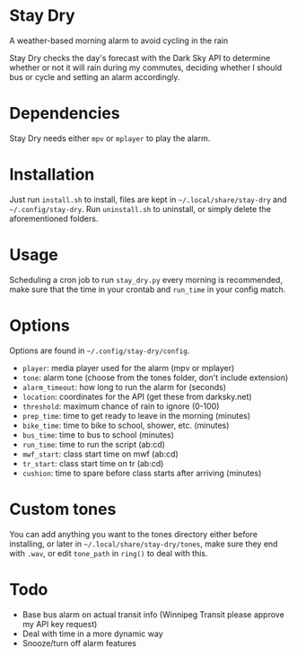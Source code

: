 # Stay Dry
A weather-based morning alarm to avoid cycling in the rain  

Stay Dry checks the day's forecast with the Dark Sky API to determine whether or not it will rain during my commutes, deciding whether I should bus or cycle and setting an alarm accordingly.

# Dependencies
Stay Dry needs either `mpv` or `mplayer` to play the alarm.

# Installation
Just run `install.sh` to install, files are kept in `~/.local/share/stay-dry` and `~/.config/stay-dry`.
Run `uninstall.sh` to uninstall, or simply delete the aforementioned folders.

# Usage
Scheduling a cron job to run `stay_dry.py` every morning is recommended, make sure that the time in your crontab and `run_time` in your config match.

# Options
Options are found in `~/.config/stay-dry/config`.
- `player`: media player used for the alarm (mpv or mplayer)
- `tone`: alarm tone (choose from the tones folder, don't include extension)
- `alarm_timeout`: how long to run the alarm for (seconds)
- `location`: coordinates for the API (get these from darksky.net)
- `threshold`: maximum chance of rain to ignore (0-100)
- `prep_time`: time to get ready to leave in the morning (minutes)
- `bike_time`: time to bike to school, shower, etc. (minutes)
- `bus_time`: time to bus to school (minutes)
- `run_time`: time to run the script (ab:cd)
- `mwf_start`: class start time on mwf (ab:cd)
- `tr_start`: class start time on tr (ab:cd)
- `cushion`: time to spare before class starts after arriving (minutes)

# Custom tones
You can add anything you want to the tones directory either before installing, or later in `~/.local/share/stay-dry/tones`, make sure they end with `.wav`, or edit `tone_path` in `ring()` to deal with this.

# Todo
- Base bus alarm on actual transit info (Winnipeg Transit please approve my API key request)
- Deal with time in a more dynamic way 
- Snooze/turn off alarm features
